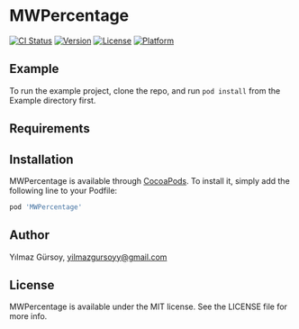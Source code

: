 # MWPercentage

[![CI Status](http://img.shields.io/travis/ylmzgrsy111@gmail.com/MWPercentage.svg?style=flat)](https://travis-ci.org/ylmzgrsy111@gmail.com/MWPercentage)
[![Version](https://img.shields.io/cocoapods/v/MWPercentage.svg?style=flat)](http://cocoapods.org/pods/MWPercentage)
[![License](https://img.shields.io/cocoapods/l/MWPercentage.svg?style=flat)](http://cocoapods.org/pods/MWPercentage)
[![Platform](https://img.shields.io/cocoapods/p/MWPercentage.svg?style=flat)](http://cocoapods.org/pods/MWPercentage)

## Example

To run the example project, clone the repo, and run `pod install` from the Example directory first.

## Requirements

## Installation

MWPercentage is available through [CocoaPods](http://cocoapods.org). To install
it, simply add the following line to your Podfile:

```ruby
pod 'MWPercentage'
```

## Author

Yılmaz Gürsoy, yilmazgursoyy@gmail.com

## License

MWPercentage is available under the MIT license. See the LICENSE file for more info.
